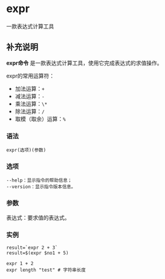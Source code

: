 expr
===

一款表达式计算工具

## 补充说明

**expr命令** 是一款表达式计算工具，使用它完成表达式的求值操作。

expr的常用运算符：

- 加法运算：`+`
- 减法运算：`-`
- 乘法运算：`\*`
- 除法运算：`/`
- 取模（取余）运算：`%`

###  语法

```shell
expr(选项)(参数)
```

###  选项

```shell
--help：显示指令的帮助信息；
--version：显示指令版本信息。
```

###  参数

表达式：要求值的表达式。

###  实例

```shell
result=`expr 2 + 3`
result=$(expr $no1 + 5)

expr 1 + 2
expr length "test" # 字符串长度
```


